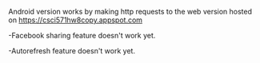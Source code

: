 Android version works by making http requests to the web version hosted on https://csci571hw8copy.appspot.com

-Facebook sharing feature doesn't work yet.

-Autorefresh feature doesn't work yet.
